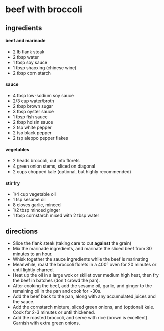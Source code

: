 # beef with broccoli

## ingredients

#### beef and marinade
- 2 lb flank steak
- 2 tbsp water
- 1 tbsp soy sauce
- 1 tbsp shaoxing (chinese wine)
- 2 tbsp corn starch

#### sauce
- 4 tbsp low-sodium soy sauce
- 2/3 cup water/broth
- 2 tbsp brown sugar
- 3 tbsp oyster sauce
- 1 tbsp fish sauce
- 2 tbsp hoisin sauce
- 2 tsp white pepper
- 2 tsp black pepper
- 2 tsp aleppo pepper flakes

#### vegetables
- 2 heads broccoli, cut into florets
- 4 green onion stems, sliced on diagonal
- 2 cups chopped kale (optional, but highly recommended)

#### stir fry
- 1/4 cup vegetable oil
- 1 tsp sesame oil
- 8 cloves garlic, minced
- 1/2 tbsp minced ginger
- 1 tbsp cornstarch mixed with 2 tbsp water

## directions
- Slice the flank steak (taking care to cut **against** the grain)
- Mix the marinade ingredients, and marinate the sliced beef from 30 minutes to
  an hour.
- Whisk together the sauce ingredients while the beef is marinating
- Meanwhile, roast the broccoli florets in a 400° oven for 20 minutes or until
  lightly charred.
- Heat up the oil in a large wok or skillet over medium high heat, then fry the
  beef in batches (don't crowd the pan).
- After cooking the beef, add the sesame oil, garlic, and ginger to the
  remaining oil in the pan and cook for ~30s.
- Add the beef back to the pan, along with any accumulated juices and the sauce.
- Add the cornstarch mixture, sliced green onions, and (optional) kale. Cook for
  2-3 minutes or until thickened.
- Add the roasted broccoli, and serve with rice (brown is excellent). Garnish with extra green onions.
